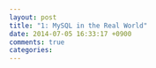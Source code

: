 ```yaml
---
layout: post
title: "1: MySQL in the Real World"
date: 2014-07-05 16:33:17 +0900
comments: true
categories: 
---
```


